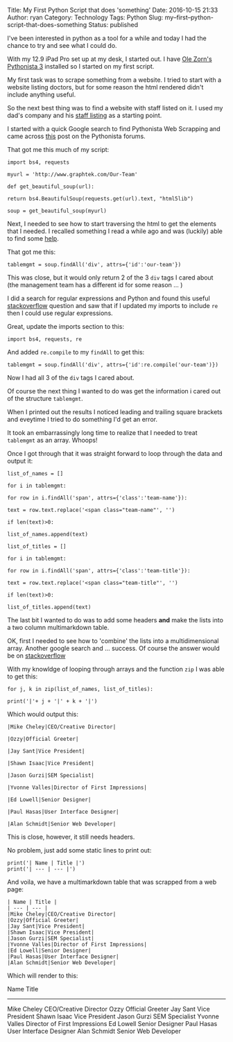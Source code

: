 Title: My First Python Script that does 'something'
Date: 2016-10-15 21:33
Author: ryan
Category: Technology
Tags: Python
Slug: my–first–python-script-that-does-something
Status: published

I've been interested in python as a tool for a while and today I had the chance to try and see what I could do.

With my 12.9 iPad Pro set up at my desk, I started out. I have [Ole Zorn's Pythonista 3](http://omz-software.com/pythonista/) installed so I started on my first script.

My first task was to scrape something from a website. I tried to start with a website listing doctors, but for some reason the html rendered didn't include anything useful.

So the next best thing was to find a website with staff listed on it. I used my dad's company and his [staff listing](http://www.graphtek.com/Our-Team) as a starting point.

I started with a quick Google search to find Pythonista Web Scrapping and came across [this](https://forum.omz-software.com/topic/1513/screen-scraping) post on the Pythonista forums.

That got me this much of my script:

    import bs4, requests

    myurl = 'http://www.graphtek.com/Our-Team'

    def get_beautiful_soup(url):

    return bs4.BeautifulSoup(requests.get(url).text, "html5lib")

    soup = get_beautiful_soup(myurl)

Next, I needed to see how to start traversing the html to get the elements that I needed. I recalled something I read a while ago and was (luckily) able to find some [help](https://first-web-scraper.readthedocs.io/en/latest/).

That got me this:

`tablemgmt = soup.findAll('div', attrs={'id':'our-team'})`

This was close, but it would only return 2 of the 3 `div` tags I cared about (the management team has a different id for some reason ... )

I did a search for regular expressions and Python and found this useful [stackoverflow](http://stackoverflow.com/questions/24748445/beautiful-soup-using-regex-to-find-tags) question and saw that if I updated my imports to include `re` then I could use regular expressions.

Great, update the imports section to this:

`import bs4, requests, re`

And added `re.compile` to my `findAll` to get this:

`tablemgmt = soup.findAll('div', attrs={'id':re.compile('our-team')})`

Now I had all 3 of the `div` tags I cared about.

Of course the next thing I wanted to do was get the information i cared out of the structure `tablemgmt`.

When I printed out the results I noticed leading and trailing square brackets and eveytime I tried to do something I'd get an error.

It took an embarrassingly long time to realize that I needed to treat `tablemgmt` as an array. Whoops!

Once I got through that it was straight forward to loop through the data and output it:

    list_of_names = []

    for i in tablemgmt:

    for row in i.findAll('span', attrs={'class':'team-name'}):

    text = row.text.replace('<span class="team-name"', '')

    if len(text)>0:

    list_of_names.append(text)

    list_of_titles = []

    for i in tablemgmt:

    for row in i.findAll('span', attrs={'class':'team-title'}):

    text = row.text.replace('<span class="team-title"', '')

    if len(text)>0:

    list_of_titles.append(text)

The last bit I wanted to do was to add some headers **and** make the lists into a two column multimarkdown table.

OK, first I needed to see how to 'combine' the lists into a multidimensional array. Another google search and ... success. Of course the answer would be on [stackoverflow](http://stackoverflow.com/questions/12040989/printing-all-the-values-from-multiple-lists-at-the-same-time)

With my knowldge of looping through arrays and the function `zip` I was able to get this:

    for j, k in zip(list_of_names, list_of_titles):

    print('|'+ j + '|' + k + '|')

Which would output this:

    |Mike Cheley|CEO/Creative Director|

    |Ozzy|Official Greeter|

    |Jay Sant|Vice President|

    |Shawn Isaac|Vice President|

    |Jason Gurzi|SEM Specialist|

    |Yvonne Valles|Director of First Impressions|

    |Ed Lowell|Senior Designer|

    |Paul Hasas|User Interface Designer|

    |Alan Schmidt|Senior Web Developer|

This is close, however, it still needs headers.

No problem, just add some static lines to print out:

    print('| Name | Title |')
    print('| --- | --- |')

And voila, we have a multimarkdown table that was scrapped from a web page:

    | Name | Title |
    | --- | --- |
    |Mike Cheley|CEO/Creative Director|
    |Ozzy|Official Greeter|
    |Jay Sant|Vice President|
    |Shawn Isaac|Vice President|
    |Jason Gurzi|SEM Specialist|
    |Yvonne Valles|Director of First Impressions|
    |Ed Lowell|Senior Designer|
    |Paul Hasas|User Interface Designer|
    |Alan Schmidt|Senior Web Developer|

Which will render to this:

  Name            Title
  --------------- -------------------------------
  Mike Cheley     CEO/Creative Director
  Ozzy            Official Greeter
  Jay Sant        Vice President
  Shawn Isaac     Vice President
  Jason Gurzi     SEM Specialist
  Yvonne Valles   Director of First Impressions
  Ed Lowell       Senior Designer
  Paul Hasas      User Interface Designer
  Alan Schmidt    Senior Web Developer
